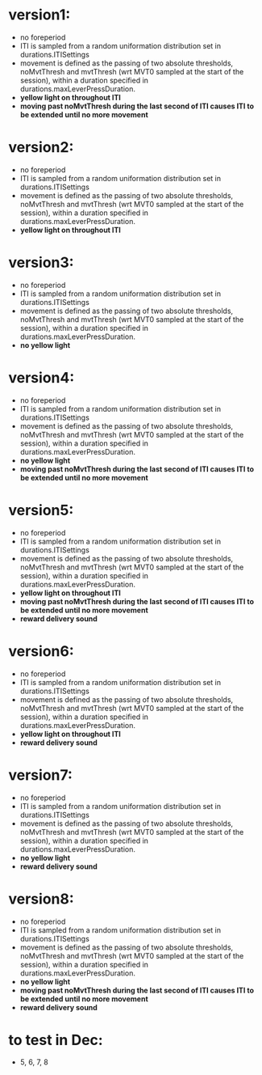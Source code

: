 # version1:
- no foreperiod
- ITI is sampled from a random uniformation distribution set in durations.ITISettings
- movement is defined as the passing of two absolute thresholds, noMvtThresh and mvtThresh (wrt MVT0 sampled at the start of the session), within a duration specified in durations.maxLeverPressDuration.
- __yellow light on throughout ITI__
- __moving past noMvtThresh during the last second of ITI causes ITI to be extended until no more movement__


# version2:
- no foreperiod
- ITI is sampled from a random uniformation distribution set in durations.ITISettings
- movement is defined as the passing of two absolute thresholds, noMvtThresh and mvtThresh (wrt MVT0 sampled at the start of the session), within a duration specified in durations.maxLeverPressDuration.
- __yellow light on throughout ITI__


# version3:
- no foreperiod
- ITI is sampled from a random uniformation distribution set in durations.ITISettings
- movement is defined as the passing of two absolute thresholds, noMvtThresh and mvtThresh (wrt MVT0 sampled at the start of the session), within a duration specified in durations.maxLeverPressDuration.
- __no yellow light__


# version4:
- no foreperiod
- ITI is sampled from a random uniformation distribution set in durations.ITISettings
- movement is defined as the passing of two absolute thresholds, noMvtThresh and mvtThresh (wrt MVT0 sampled at the start of the session), within a duration specified in durations.maxLeverPressDuration.
- __no yellow light__
- __moving past noMvtThresh during the last second of ITI causes ITI to be extended until no more movement__


# version5:
- no foreperiod
- ITI is sampled from a random uniformation distribution set in durations.ITISettings
- movement is defined as the passing of two absolute thresholds, noMvtThresh and mvtThresh (wrt MVT0 sampled at the start of the session), within a duration specified in durations.maxLeverPressDuration.
- __yellow light on throughout ITI__
- __moving past noMvtThresh during the last second of ITI causes ITI to be extended until no more movement__
- __reward delivery sound__


# version6:
- no foreperiod
- ITI is sampled from a random uniformation distribution set in durations.ITISettings
- movement is defined as the passing of two absolute thresholds, noMvtThresh and mvtThresh (wrt MVT0 sampled at the start of the session), within a duration specified in durations.maxLeverPressDuration.
- __yellow light on throughout ITI__
- __reward delivery sound__


# version7:
- no foreperiod
- ITI is sampled from a random uniformation distribution set in durations.ITISettings
- movement is defined as the passing of two absolute thresholds, noMvtThresh and mvtThresh (wrt MVT0 sampled at the start of the session), within a duration specified in durations.maxLeverPressDuration.
- __no yellow light__
- __reward delivery sound__


# version8:
- no foreperiod
- ITI is sampled from a random uniformation distribution set in durations.ITISettings
- movement is defined as the passing of two absolute thresholds, noMvtThresh and mvtThresh (wrt MVT0 sampled at the start of the session), within a duration specified in durations.maxLeverPressDuration.
- __no yellow light__
- __moving past noMvtThresh during the last second of ITI causes ITI to be extended until no more movement__
- __reward delivery sound__

# to test in Dec:
- 5, 6, 7, 8